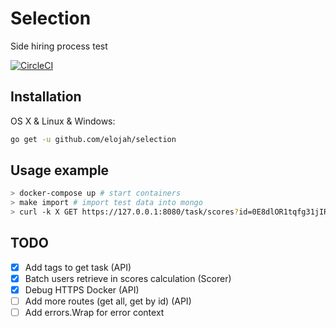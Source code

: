 # Selection

Side hiring process test

[![CircleCI](https://circleci.com/gh/Elojah/selection/tree/master.svg?style=svg)](https://circleci.com/gh/Elojah/selection/tree/master)

## Installation

OS X & Linux & Windows:

```sh
go get -u github.com/elojah/selection
```
## Usage example
```sh
> docker-compose up # start containers
> make import # import test data into mongo
> curl -k X GET https://127.0.0.1:8080/task/scores?id=0E8dlOR1tqfg31jIR
```

## TODO

- [x] Add tags to get task (API)
- [x] Batch users retrieve in scores calculation (Scorer)
- [x] Debug HTTPS Docker (API)
- [ ] Add more routes (get all, get by id) (API)
- [ ] Add errors.Wrap for error context
